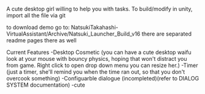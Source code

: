A cute desktop girl willing to help you with tasks.
To build/modify in unity, import all the file via git

to download demo go to: NatsukiTakahashi-VirtualAssistant/Archive/Natsuki_Launcher_Build_v16
there are separated readme pages there as well

Current Features
-Desktop Cosmetic (you can have a cute desktop waifu look at your mouse with bouncy physics, hoping that won't distract you from game. Right click to open drop down menu you can resize her.)
-Timer (just a timer, she'll remind you when the time ran out, so that you don't overcook something)
-Configuarble dialogue (incompleted)(refer to DIALOG SYSTEM documentation)
-cute

